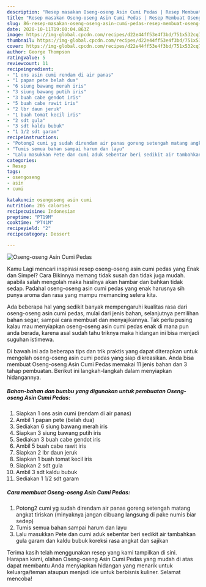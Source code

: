 ```yaml
---
description: "Resep masakan Oseng-oseng Asin Cumi Pedas | Resep Membuat Oseng-oseng Asin Cumi Pedas Yang Menggugah Selera"
title: "Resep masakan Oseng-oseng Asin Cumi Pedas | Resep Membuat Oseng-oseng Asin Cumi Pedas Yang Menggugah Selera"
slug: 86-resep-masakan-oseng-oseng-asin-cumi-pedas-resep-membuat-oseng-oseng-asin-cumi-pedas-yang-menggugah-selera
date: 2020-10-11T19:00:04.863Z
image: https://img-global.cpcdn.com/recipes/d22e44ff53e4f3bd/751x532cq70/oseng-oseng-asin-cumi-pedas-foto-resep-utama.jpg
thumbnail: https://img-global.cpcdn.com/recipes/d22e44ff53e4f3bd/751x532cq70/oseng-oseng-asin-cumi-pedas-foto-resep-utama.jpg
cover: https://img-global.cpcdn.com/recipes/d22e44ff53e4f3bd/751x532cq70/oseng-oseng-asin-cumi-pedas-foto-resep-utama.jpg
author: George Thompson
ratingvalue: 5
reviewcount: 11
recipeingredient:
- "1 ons asin cumi rendam di air panas"
- "1 papan pete belah dua"
- "6 siung bawang merah iris"
- "3 siung bawang putih iris"
- "3 buah cabe gendot iris"
- "5 buah cabe rawit iris"
- "2 lbr daun jeruk"
- "1 buah tomat kecil iris"
- "2 sdt gula"
- "3 sdt kaldu bubuk"
- "1 1/2 sdt garam"
recipeinstructions:
- "Potong2 cumi yg sudah direndam air panas goreng setengah matang angkat tiriskan (minyaknya jangan dibuang langsung di pake numis biar sedep)"
- "Tumis semua bahan sampai harum dan layu"
- "Lalu masukkan Pete dan cumi aduk sebentar beri sedikit air tambahkan gula garam dan kaldu bubuk koreksi rasa angkat dan sajikan"
categories:
- Resep
tags:
- osengoseng
- asin
- cumi

katakunci: osengoseng asin cumi 
nutrition: 205 calories
recipecuisine: Indonesian
preptime: "PT19M"
cooktime: "PT41M"
recipeyield: "2"
recipecategory: Dessert

---
```



![Oseng-oseng Asin Cumi Pedas](https://img-global.cpcdn.com/recipes/d22e44ff53e4f3bd/751x532cq70/oseng-oseng-asin-cumi-pedas-foto-resep-utama.jpg)

Kamu Lagi mencari inspirasi resep oseng-oseng asin cumi pedas yang Enak dan Simpel? Cara Bikinnya memang tidak susah dan tidak juga mudah. apabila salah mengolah maka hasilnya akan hambar dan bahkan tidak sedap. Padahal oseng-oseng asin cumi pedas yang enak harusnya sih punya aroma dan rasa yang mampu memancing selera kita.

Ada beberapa hal yang sedikit banyak mempengaruhi kualitas rasa dari oseng-oseng asin cumi pedas, mulai dari jenis bahan, selanjutnya pemilihan bahan segar, sampai cara membuat dan menyajikannya. Tak perlu pusing kalau mau menyiapkan oseng-oseng asin cumi pedas enak di mana pun anda berada, karena asal sudah tahu triknya maka hidangan ini bisa menjadi suguhan istimewa.




Di bawah ini ada beberapa tips dan trik praktis yang dapat diterapkan untuk mengolah oseng-oseng asin cumi pedas yang siap dikreasikan. Anda bisa membuat Oseng-oseng Asin Cumi Pedas memakai 11 jenis bahan dan 3 tahap pembuatan. Berikut ini langkah-langkah dalam menyiapkan hidangannya.

<!--inarticleads1-->

##### Bahan-bahan dan bumbu yang digunakan untuk pembuatan Oseng-oseng Asin Cumi Pedas:

1. Siapkan 1 ons asin cumi (rendam di air panas)
1. Ambil 1 papan pete (belah dua)
1. Sediakan 6 siung bawang merah iris
1. Siapkan 3 siung bawang putih iris
1. Sediakan 3 buah cabe gendot iris
1. Ambil 5 buah cabe rawit iris
1. Siapkan 2 lbr daun jeruk
1. Siapkan 1 buah tomat kecil iris
1. Siapkan 2 sdt gula
1. Ambil 3 sdt kaldu bubuk
1. Sediakan 1 1/2 sdt garam




<!--inarticleads2-->

##### Cara membuat Oseng-oseng Asin Cumi Pedas:

1. Potong2 cumi yg sudah direndam air panas goreng setengah matang angkat tiriskan (minyaknya jangan dibuang langsung di pake numis biar sedep)
1. Tumis semua bahan sampai harum dan layu
1. Lalu masukkan Pete dan cumi aduk sebentar beri sedikit air tambahkan gula garam dan kaldu bubuk koreksi rasa angkat dan sajikan




Terima kasih telah menggunakan resep yang kami tampilkan di sini. Harapan kami, olahan Oseng-oseng Asin Cumi Pedas yang mudah di atas dapat membantu Anda menyiapkan hidangan yang menarik untuk keluarga/teman ataupun menjadi ide untuk berbisnis kuliner. Selamat mencoba!
